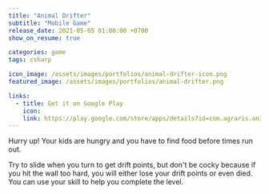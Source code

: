 ```yaml
---
title: "Animal Drifter"
subtitle: "Mobile Game"
release_date: 2021-05-05 01:00:00 +0700
show_on_resume: true

categories: game
tags: csharp

icon_image: /assets/images/portfolios/animal-drifter-icon.png
featured_image: /assets/images/portfolios/animal-drifter.png

links:
  - title: Get it on Google Play
    icon: 
    link: https://play.google.com/store/apps/details?id=com.agraris.animaldrifter
---
```

Hurry up! Your kids are hungry and you have to find food before times run out.

Try to slide when you turn to get drift points, but don't be cocky because if you hit the wall too hard, you will either lose your drift points or even died. You can use your skill to help you complete the level.
